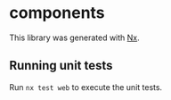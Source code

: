 # components

This library was generated with [Nx](https://nx.dev).

## Running unit tests

Run `nx test web` to execute the unit tests.
